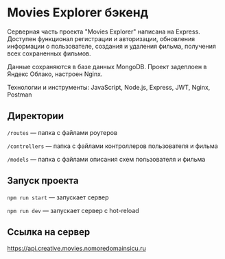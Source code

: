 # Movies Explorer бэкенд

Серверная часть проекта "Movies Explorer" написана на Express. 
Доступен функционал регистрации и авторизации, обновления информации о пользователе, создания и удаления фильма, получения всех сохраненных фильмов. 

Данные сохраняются в базе данных MongoDB. Проект задеплоен в Яндекс Облако, настроен Nginx.

Технологии и инструменты: JavaScript, Node.js, Express, JWT, Nginx, Postman

## Директории

`/routes` — папка с файлами роутеров

`/controllers` — папка с файлами контроллеров пользователя и фильма

`/models` — папка с файлами описания схем пользователя и фильма

## Запуск проекта

`npm run start` — запускает сервер

`npm run dev` — запускает сервер с hot-reload

## Ссылка на сервер

https://api.creative.movies.nomoredomainsicu.ru
